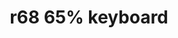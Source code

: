 ---
layout: pid
title: r68 65% keyboard
owner: rpedde
license: GPLv2 (or later)
site: http://github.com/rpedde/r68
source: http://github.com/rpedde/r68
---